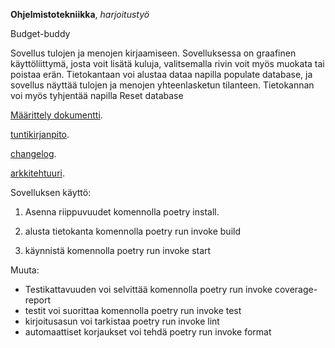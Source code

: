 **Ohjelmistotekniikka**, _harjoitustyö_

Budget-buddy

Sovellus tulojen ja menojen kirjaamiseen.
Sovelluksessa on graafinen käyttöliittymä, josta voit lisätä kuluja, valitsemalla rivin voit myös muokata tai poistaa erän. Tietokantaan voi alustaa dataa napilla populate database, ja sovellus näyttää tulojen ja menojen yhteenlasketun tilanteen. Tietokannan voi myös tyhjentää napilla Reset database

[Määrittely dokumentti](https://github.com/Lindrax/Ohte/tree/main/dokumentaatio/vaatimusmaarittely.md).

[tuntikirjanpito](https://github.com/Lindrax/Ohte/tree/main/dokumentaatio/tuntikirjanpito.md).

[changelog](https://github.com/Lindrax/Ohte/tree/main/dokumentaatio/changelog.md).

[arkkitehtuuri](https://github.com/Lindrax/Ohte/tree/main/dokumentaatio/arkkitehtuuri.md).

Sovelluksen käyttö:

1. Asenna riippuvuudet komennolla poetry install.

2. alusta tietokanta komennolla poetry run invoke build

3. käynnistä komennolla poetry run invoke start

Muuta:

- Testikattavuuden voi selvittää komennolla poetry run invoke coverage-report
- testit voi suorittaa komennolla poetry run invoke test
- kirjoitusasun voi tarkistaa poetry run invoke lint
- automaattiset korjaukset voi tehdä poetry run invoke format
